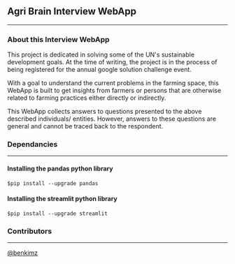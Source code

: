 
## Agri Brain Interview WebApp
---

### About this Interview WebApp

This project is dedicated in solving some of the UN's sustainable development goals. At the time of writing, the project is in the process of being registered for the annual google solution challenge event. 

With a goal to understand the current problems in the farming space, this WebApp is built to get insights from farmers or persons that are otherwise related to farming practices either directly or indirectly.

This WebApp collects answers to questions presented to the above described individuals/ entities. However, answers to these questions are general and cannot be traced back to the respondent. 

### Dependancies
---

#### Installing the pandas python library

```console
$pip install --upgrade pandas
```
#### Installing the streamlit python library

```console
$pip install --upgrade streamlit
```

### Contributors
---

[@benkimz](https://github.com/benkimz)